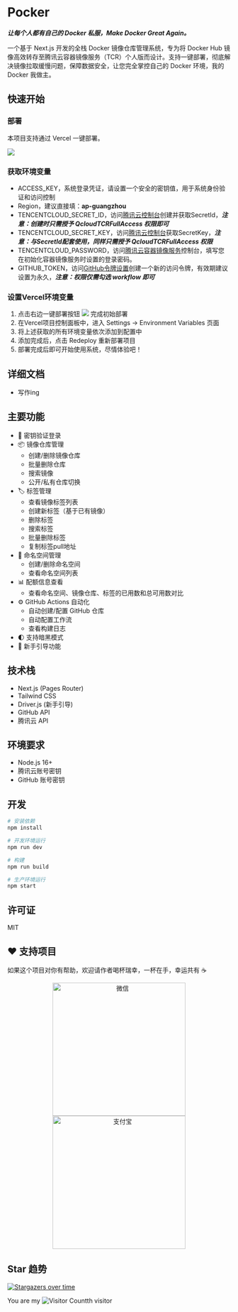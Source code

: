 # Pocker
**_让每个人都有自己的 Docker 私服，Make Docker Great Again。_**

一个基于 Next.js 开发的全栈 Docker 镜像仓库管理系统，专为将 Docker Hub 镜像高效转存至腾讯云容器镜像服务（TCR）个人版而设计。支持一键部署，彻底解决镜像拉取缓慢问题，保障数据安全，让您完全掌控自己的 Docker 环境，我的 Docker 我做主。

## 快速开始
### 部署

本项目支持通过 Vercel 一键部署。

[![](https://vercel.com/button)](https://vercel.com/new/clone?s=https%3A%2F%2Fgithub.com%2Fscoful%2Fpocker&showOptionalTeamCreation=false)

### 获取环境变量

- ACCESS_KEY，系统登录凭证，请设置一个安全的密钥值，用于系统身份验证和访问控制
- Region，建议直接填：**ap-guangzhou**
- TENCENTCLOUD_SECRET_ID，访问[腾讯云控制台](https://console.cloud.tencent.com/cam)创建并获取SecretId，**_注意：创建时只需授予 QcloudTCRFullAccess 权限即可_**
- TENCENTCLOUD_SECRET_KEY，访问[腾讯云控制台](https://console.cloud.tencent.com/cam)获取SecretKey，**_注意：与SecretId配套使用，同样只需授予 QcloudTCRFullAccess 权限_**
- TENCENTCLOUD_PASSWORD，访问[腾讯云容器镜像服务](https://console.cloud.tencent.com/tcr)控制台，填写您在初始化容器镜像服务时设置的登录密码。
- GITHUB_TOKEN，访问[GitHub令牌设置](https://github.com/settings/tokens/new)创建一个新的访问令牌，有效期建议设置为永久，**_注意：权限仅需勾选 workflow 即可_**

### 设置Vercel环境变量
1. 点击右边一键部署按钮 [![](https://vercel.com/button)](https://vercel.com/new/clone?s=https%3A%2F%2Fgithub.com%2Fscoful%2Fpocker&showOptionalTeamCreation=false) 完成初始部署
2. 在Vercel项目控制面板中，进入 Settings → Environment Variables 页面
3. 将上述获取的所有环境变量依次添加到配置中
4. 添加完成后，点击 Redeploy 重新部署项目
5. 部署完成后即可开始使用系统，尽情体验吧！

## 详细文档
- 写作ing

## 主要功能

- 🔐 密钥验证登录
- 📦 镜像仓库管理
    - 创建/删除镜像仓库
    - 批量删除仓库
    - 搜索镜像
    - 公开/私有仓库切换
- 🏷️ 标签管理
    - 查看镜像标签列表
    - 创建新标签（基于已有镜像）
    - 删除标签
    - 搜索标签
    - 批量删除标签
    - 复制标签pull地址
- 👥 命名空间管理
    - 创建/删除命名空间
    - 查看命名空间列表
- 📊 配额信息查看
  - 查看命名空间、镜像仓库、标签的已用数和总可用数对比
- ⚙️ GitHub Actions 自动化
    - 自动创建/配置 GitHub 仓库
    - 自动配置工作流
    - 查看构建日志
- 🌓 支持暗黑模式
- 🎯 新手引导功能

## 技术栈

- Next.js (Pages Router)
- Tailwind CSS
- Driver.js (新手引导)
- GitHub API
- 腾讯云 API

## 环境要求

- Node.js 16+
- 腾讯云账号密钥
- GitHub 账号密钥

## 开发

```bash
# 安装依赖
npm install

# 开发环境运行
npm run dev

# 构建
npm run build

# 生产环境运行
npm start
```

## 许可证

MIT

## ❤️ 支持项目

如果这个项目对你有帮助，欢迎请作者喝杯瑞幸，一杯在手，幸运共有 ☕

<div align="center">
  <img src="http://scoful-picgo.oss-ap-southeast-1.aliyuncs.com/picgo/wx.jpg" alt="微信" width="300" />
  <img src="http://scoful-picgo.oss-ap-southeast-1.aliyuncs.com/picgo/zfb.jpg" alt="支付宝" width="300" />
</div>

## Star 趋势
[![Stargazers over time](https://starchart.cc/scoful/pocker.svg?variant=adaptive)](https://starchart.cc/scoful/pocker)

You are my ![Visitor Count](https://profile-counter.glitch.me/scoful/count.svg)th visitor
